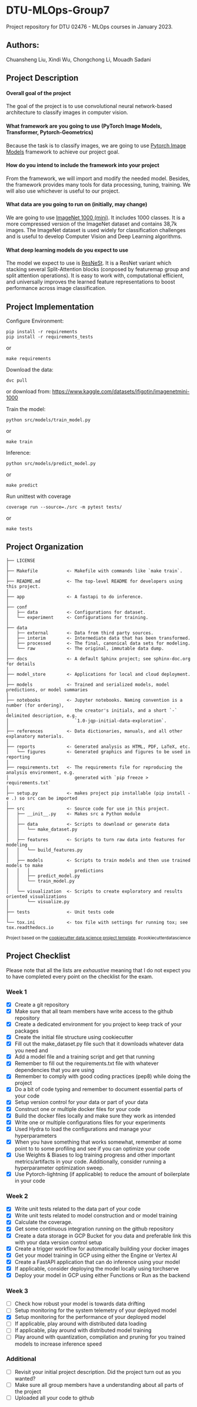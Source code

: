 # DTU-MLOps-Group7

Project repository for DTU 02476 - MLOps courses in January 2023.

## Authors: 
Chuansheng Liu, Xindi Wu, Chongchong Li, Mouadh Sadani

## Project Description
 
#### Overall goal of the project
The goal of the project is to use convolutional neural network-based architecture to classify images in computer vision.      

#### What framework are you going to use (PyTorch Image Models, Transformer, Pytorch-Geometrics)
Because the task is to classify images, we are going to use [Pytorch Image Models](https://github.com/rwightman/pytorch-image-models) framework to achieve our project goal.     

#### How do you intend to include the framework into your project
From the framework, we will import and modify the needed model. Besides, the framework provides many tools for data processing, tuning, training. We will also use whichever is useful to our project.     

#### What data are you going to run on (initially, may change)
We are going to use [ImageNet 1000 (mini)](https://www.kaggle.com/datasets/ifigotin/imagenetmini-1000). It includes 1000 classes. It is a more compressed version of the ImageNet dataset and contains 38,7k images. The ImageNet dataset is used widely for classification challenges and is useful to develop Computer Vision and Deep Learning algorithms.

#### What deep learning models do you expect to use
The model we expect to use is [ResNeSt](https://arxiv.org/pdf/2004.08955.pdf). It is a ResNet variant which stacking several Split-Attention blocks (conposed by featuremap group and split attention operations). It is easy to work with, computational efficient, and universally improves the learned feature representations to boost performance across image classification.

## Project Implementation
Configure Environment:
```
pip install -r requirements
pip install -r requirements_tests
```
or
```
make requirements
```

Download the data:
```
dvc pull
```
or download from: https://www.kaggle.com/datasets/ifigotin/imagenetmini-1000

Train the model:
```
python src/models/train_model.py
```
or
```
make train
```

Inference:
```
python src/models/predict_model.py
```
or
```
make predict
```

Run unittest with coverage
```
coverage run --source=./src -m pytest tests/
```
or
```
make tests
```

## Project Organization

    ├── LICENSE
    │
    ├── Makefile           <- Makefile with commands like `make train`.
    │
    ├── README.md          <- The top-level README for developers using this project.
    │
    ├── app                <- A fastapi to do inference.
    │
    ├── conf
    │   ├── data           <- Configurations for dataset.
    │   └── experiment     <- Configurations for training.
    │
    ├── data
    │   ├── external       <- Data from third party sources.
    │   ├── interim        <- Intermediate data that has been transformed.
    │   ├── processed      <- The final, canonical data sets for modeling.
    │   └── raw            <- The original, immutable data dump.
    │
    ├── docs               <- A default Sphinx project; see sphinx-doc.org for details
    │
    ├── model_store        <- Applications for local and cloud deployment.
    │
    ├── models             <- Trained and serialized models, model predictions, or model summaries
    │
    ├── notebooks          <- Jupyter notebooks. Naming convention is a number (for ordering),
    │                         the creator's initials, and a short `-` delimited description, e.g.
    │                         `1.0-jqp-initial-data-exploration`.
    │
    ├── references         <- Data dictionaries, manuals, and all other explanatory materials.
    │
    ├── reports            <- Generated analysis as HTML, PDF, LaTeX, etc.
    │   └── figures        <- Generated graphics and figures to be used in reporting
    │
    ├── requirements.txt   <- The requirements file for reproducing the analysis environment, e.g.
    │                         generated with `pip freeze > requirements.txt`
    │
    ├── setup.py           <- makes project pip installable (pip install -e .) so src can be imported
    │
    ├── src                <- Source code for use in this project.
    │   ├── __init__.py    <- Makes src a Python module
    │   │
    │   ├── data           <- Scripts to download or generate data
    │   │   └── make_dataset.py
    │   │
    │   ├── features       <- Scripts to turn raw data into features for modeling
    │   │   └── build_features.py
    │   │
    │   ├── models         <- Scripts to train models and then use trained models to make
    │   │   │                 predictions
    │   │   ├── predict_model.py
    │   │   └── train_model.py
    │   │
    │   └── visualization  <- Scripts to create exploratory and results oriented visualizations
    │       └── visualize.py
    │
    ├── tests              <- Unit tests code
    │
    └── tox.ini            <- tox file with settings for running tox; see tox.readthedocs.io



<p><small>Project based on the <a target="_blank" href="https://drivendata.github.io/cookiecutter-data-science/">cookiecutter data science project template</a>. #cookiecutterdatascience</small></p>

## Project Checklist

Please note that all the lists are *exhaustive* meaning that I do not expect you to have completed every
point on the checklist for the exam.

### Week 1

- [x] Create a git repository
- [x] Make sure that all team members have write access to the github repository
- [x] Create a dedicated environment for you project to keep track of your packages
- [x] Create the initial file structure using cookiecutter
- [x] Fill out the make_dataset.py file such that it downloads whatever data you need and
- [x] Add a model file and a training script and get that running
- [x] Remember to fill out the requirements.txt file with whatever dependencies that you are using
- [x] Remember to comply with good coding practices (pep8) while doing the project
- [x] Do a bit of code typing and remember to document essential parts of your code
- [x] Setup version control for your data or part of your data
- [x] Construct one or multiple docker files for your code
- [x] Build the docker files locally and make sure they work as intended
- [x] Write one or multiple configurations files for your experiments
- [x] Used Hydra to load the configurations and manage your hyperparameters
- [x] When you have something that works somewhat, remember at some point to to some profiling and see if you can optimize your code
- [x] Use Weights & Biases to log training progress and other important metrics/artifacts in your code. Additionally, consider running a hyperparameter optimization sweep.
- [x] Use Pytorch-lightning (if applicable) to reduce the amount of boilerplate in your code

### Week 2

- [x] Write unit tests related to the data part of your code
- [x] Write unit tests related to model construction and or model training
- [x] Calculate the coverage.
- [x] Get some continuous integration running on the github repository
- [x] Create a data storage in GCP Bucket for you data and preferable link this with your data version control setup
- [x] Create a trigger workflow for automatically building your docker images
- [x] Get your model training in GCP using either the Engine or Vertex AI
- [x] Create a FastAPI application that can do inference using your model
- [x] If applicable, consider deploying the model locally using torchserve
- [x] Deploy your model in GCP using either Functions or Run as the backend

### Week 3

- [ ] Check how robust your model is towards data drifting
- [ ] Setup monitoring for the system telemetry of your deployed model
- [x] Setup monitoring for the performance of your deployed model
- [ ] If applicable, play around with distributed data loading
- [ ] If applicable, play around with distributed model training
- [ ] Play around with quantization, compilation and pruning for you trained models to increase inference speed

### Additional

- [ ] Revisit your initial project description. Did the project turn out as you wanted?
- [ ] Make sure all group members have a understanding about all parts of the project
- [ ] Uploaded all your code to github
